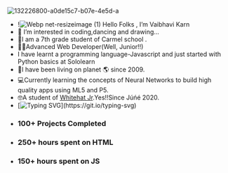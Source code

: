 
![132226800-a0de15c7-b07e-4e5d-a](https://user-images.githubusercontent.com/76275888/132228148-6eb6369b-650c-4687-b5eb-b836e5355222.gif)
-  !![Webp net-resizeimage (1)](https://user-images.githubusercontent.com/76275888/133029604-3f2361a1-ab8a-479e-b51a-289321eb2d59.gif) Hello Folks , I’m Vaibhavi Karn 
- 👀 I’m interested in coding,dancing and drawing...
- 🙂I am a 7th grade  student of Carmel school .
- 👩‍💻Advanced Web Developer(Well, Junior!!)
- I have learnt a programming language-Javascript and just started with  Python basics at Sololearn
- 👧I have been living on planet 🌎 since 2009.
- 💻Currently learning the concepts of Neural Networks to build high quality apps using ML5 and P5.
- 🤓A student of <a href="code.whitehatjr.com">Whitehat Jr</a>.Yes!!Since Júńé 2020.
- [![Typing SVG](https://readme-typing-svg.herokuapp.com?lines=🌱I+am+currently+learning+The+Builder-HTML;the+artist-CSS+AND+the+wizard-JS!)](https://git.io/typing-svg)
- <h3>100+ Projects Completed</h3>
- <h3>250+ hours spent on HTML<h3>
- <h3>150+ hours spent on JS <h3>



<!---
vaibhavikarn2001/vaibhavikarn2001 is a ✨ special ✨ repository because its `README.md` (this file) appears on your GitHub profile.
You can click the Preview link to take a look at your changes.
--->

